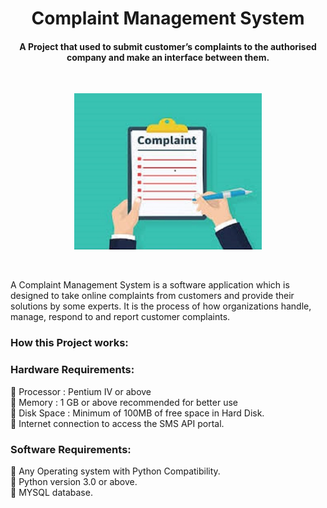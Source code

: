 <h1 align='center'>Complaint Management System</h1>
<h4 align='center'>A Project that used to submit customer’s complaints to the authorised company and make an interface between them.</h4>
<br>
<p align='center'><img src="complaint.jpg" height=250 width=300></p>
<br>
<p>A Complaint Management System is a software application which is designed to take online complaints from customers and provide their solutions by some experts. It is the process of how organizations handle, manage, respond to and report customer complaints. </p>

<h3>How this Project works:</h3>
<h3>Hardware Requirements:</h3>
<p>
	Processor 	: Pentium IV or above<br>
	Memory   	: 1 GB or above recommended for better use<br>
	Disk Space	: Minimum of 100MB of free space in Hard Disk.<br>
	Internet connection to access the SMS API portal.<br>
</p>
<h3>Software Requirements:</h3>
<p>
	Any Operating system with Python Compatibility.<br>
	Python version 3.0 or above.<br>
	MYSQL database.<br>
</p>
